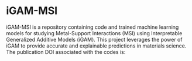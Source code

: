 # iGAM-MSI
iGAM-MSI is a repository containing code and trained machine learning models for studying Metal-Support Interactions (MSI) using Interpretable Generalized Additive Models (iGAM). This project leverages the power of iGAM to provide accurate and explainable predictions in materials science. The publication DOI associated with the codes is: 
